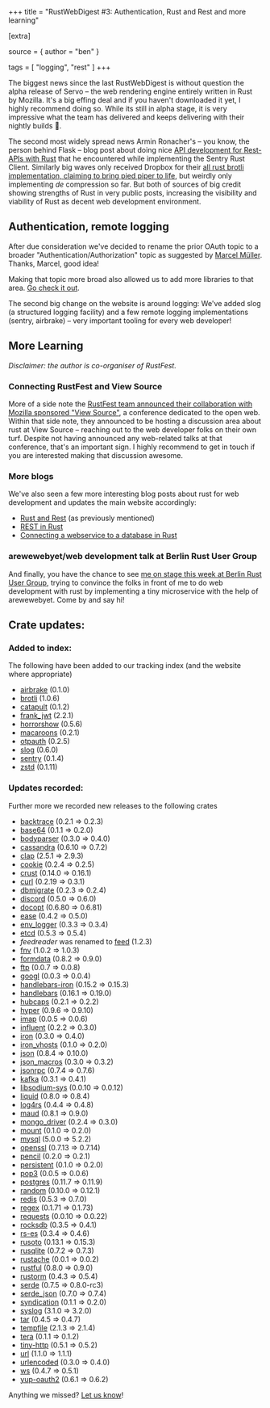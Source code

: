 +++
title = "RustWebDigest #3: Authentication, Rust and Rest and more learning"

[extra]

source = { author = "ben" }

tags = [
  "logging",
  "rest"
]
+++

The biggest news since the last RustWebDigest is without question the alpha release of Servo – the web rendering engine entirely written in Rust by Mozilla. It's a big effing deal and if you haven't downloaded it yet, I highly recommend doing so. While its still in alpha stage, it is very impressive what the team has delivered and keeps delivering with their nightly builds 👏.

The second most widely spread news Armin Ronacher's – you know, the person behind Flask – blog post about doing nice [API development for Rest-APIs with Rust](http://lucumr.pocoo.org/2016/7/10/rust-rest/) that he encountered while implementing the Sentry Rust Client. Similarly big waves only received Dropbox for their [all rust brotli implementation, claiming to bring pied piper to life](https://blogs.dropbox.com/tech/2016/06/lossless-compression-with-brotli/), but weirdly only implementing _de_ compression so far. But both of sources of big credit showing strengths of Rust in very public posts, increasing the visibility and viability of Rust as decent web development environment.

## Authentication, remote logging

After due consideration we've decided to rename the prior OAuth topic to a broader "Authentication/Authorization" topic as suggested by [Marcel Müller](https://github.com/TheNeikos). Thanks, Marcel, good idea!

Making that topic more broad also allowed us to add more libraries to that area. [Go check it out](/topics/auth/).

The second big change on the website is around logging: We've added slog (a structured logging facility) and a few remote logging implementations (sentry, airbrake) – very important tooling for every web developer!


## More Learning

_Disclaimer: the author is co-organiser of RustFest._

### Connecting RustFest and View Source

More of a side note the [RustFest team announced their collaboration with Mozilla sponsored "View Source"](http://www.rustfest.eu/blog/this-week-in-rustfest-7-first-talks-and-viewsource), a conference dedicated to the open web. Within that side note, they announced to be hosting a discussion area about rust at View Source – reaching out to the web developer folks on their own turf. Despite not having announced any web-related talks at that conference, that's an important sign. I highly recommend to get in touch if you are interested making that discussion awesome.

### More blogs

We've also seen a few more interesting blog posts about rust for web development and updates the main website accordingly:


- [Rust and Rest](http://lucumr.pocoo.org/2016/7/10/rust-rest/) (as previously mentioned)
- [REST in Rust](https://gsquire.github.io/static/post/rest-in-rust/)
- [Connecting a webservice to a database in Rust](http://hermanradtke.com/2016/05/23/connecting-webservice-database-rust.html)

### arewewebyet/web development talk at Berlin Rust User Group

And finally, you have the chance to see [me on stage this week at Berlin Rust User Group](http://www.meetup.com/Rust-Berlin/events/232583152/), trying to convince the folks in front of me to do web development with rust by implementing a tiny microservice with the help of arewewebyet. Come by and say hi!


## Crate updates:

### Added to index:
The following have been added to our tracking index (and the website where appropriate)

 - [airbrake](https://crates.io/crates/airbrake) (0.1.0)
 - [brotli](https://crates.io/crates/brotli) (1.0.6)
 - [catapult](https://crates.io/crates/catapult) (0.1.2)
 - [frank_jwt](https://crates.io/crates/frank_jwt) (2.2.1)
 - [horrorshow](https://crates.io/crates/horrorshow) (0.5.6)
 - [macaroons](https://crates.io/crates/macaroons) (0.2.1)
 - [otpauth](https://crates.io/crates/otpauth) (0.2.5)
 - [slog](https://crates.io/crates/slog) (0.6.0)
 - [sentry](https://crates.io/crates/sentry) (0.1.4)
 - [zstd](https://crates.io/crates/zstd) (0.1.11)

### Updates recorded:

Further more we recorded new releases to the following crates

 - [backtrace](https://crates.io/crates/backtrace) (0.2.1 => 0.2.3)
 - [base64](https://crates.io/crates/base64) (0.1.1 => 0.2.0)
 - [bodyparser](https://crates.io/crates/bodyparser) (0.3.0 => 0.4.0)
 - [cassandra](https://crates.io/crates/cassandra) (0.6.10 => 0.7.2)
 - [clap](https://crates.io/crates/clap) (2.5.1 => 2.9.3)
 - [cookie](https://crates.io/crates/cookie) (0.2.4 => 0.2.5)
 - [crust](https://crates.io/crates/crust) (0.14.0 => 0.16.1)
 - [curl](https://crates.io/crates/curl) (0.2.19 => 0.3.1)
 - [dbmigrate](https://crates.io/crates/dbmigrate) (0.2.3 => 0.2.4)
 - [discord](https://crates.io/crates/discord) (0.5.0 => 0.6.0)
 - [docopt](https://crates.io/crates/docopt) (0.6.80 => 0.6.81)
 - [ease](https://crates.io/crates/ease) (0.4.2 => 0.5.0)
 - [env_logger](https://crates.io/crates/env_logger) (0.3.3 => 0.3.4)
 - [etcd](https://crates.io/crates/etcd) (0.5.3 => 0.5.4)
 - _feedreader_ was renamed to [feed](https://crates.io/crates/feed) (1.2.3)
 - [fnv](https://crates.io/crates/fnv) (1.0.2 => 1.0.3)
 - [formdata](https://crates.io/crates/formdata) (0.8.2 => 0.9.0)
 - [ftp](https://crates.io/crates/ftp) (0.0.7 => 0.0.8)
 - [googl](https://crates.io/crates/googl) (0.0.3 => 0.0.4)
 - [handlebars-iron](https://crates.io/crates/handlebars-iron) (0.15.2 => 0.15.3)
 - [handlebars](https://crates.io/crates/handlebars) (0.16.1 => 0.19.0)
 - [hubcaps](https://crates.io/crates/hubcaps) (0.2.1 => 0.2.2)
 - [hyper](https://crates.io/crates/hyper) (0.9.6 => 0.9.10)
 - [imap](https://crates.io/crates/imap) (0.0.5 => 0.0.6)
 - [influent](https://crates.io/crates/influent) (0.2.2 => 0.3.0)
 - [iron](https://crates.io/crates/iron) (0.3.0 => 0.4.0)
 - [iron_vhosts](https://crates.io/crates/iron_vhosts) (0.1.0 => 0.2.0)
 - [json](https://crates.io/crates/json) (0.8.4 => 0.10.0)
 - [json_macros](https://crates.io/crates/json_macros) (0.3.0 => 0.3.2)
 - [jsonrpc](https://crates.io/crates/jsonrpc) (0.7.4 => 0.7.6)
 - [kafka](https://crates.io/crates/kafka) (0.3.1 => 0.4.1)
 - [libsodium-sys](https://crates.io/crates/libsodium-sys) (0.0.10 => 0.0.12)
 - [liquid](https://crates.io/crates/liquid) (0.8.0 => 0.8.4)
 - [log4rs](https://crates.io/crates/log4rs) (0.4.4 => 0.4.8)
 - [maud](https://crates.io/crates/maud) (0.8.1 => 0.9.0)
 - [mongo_driver](https://crates.io/crates/mongo_driver) (0.2.4 => 0.3.0)
 - [mount](https://crates.io/crates/mount) (0.1.0 => 0.2.0)
 - [mysql](https://crates.io/crates/mysql) (5.0.0 => 5.2.2)
 - [openssl](https://crates.io/crates/openssl) (0.7.13 => 0.7.14)
 - [pencil](https://crates.io/crates/pencil) (0.2.0 => 0.2.1)
 - [persistent](https://crates.io/crates/persistent) (0.1.0 => 0.2.0)
 - [pop3](https://crates.io/crates/pop3) (0.0.5 => 0.0.6)
 - [postgres](https://crates.io/crates/postgres) (0.11.7 => 0.11.9)
 - [random](https://crates.io/crates/random) (0.10.0 => 0.12.1)
 - [redis](https://crates.io/crates/redis) (0.5.3 => 0.7.0)
 - [regex](https://crates.io/crates/regex) (0.1.71 => 0.1.73)
 - [requests](https://crates.io/crates/requests) (0.0.10 => 0.0.22)
 - [rocksdb](https://crates.io/crates/rocksdb) (0.3.5 => 0.4.1)
 - [rs-es](https://crates.io/crates/rs-es) (0.3.4 => 0.4.6)
 - [rusoto](https://crates.io/crates/rusoto) (0.13.1 => 0.15.3)
 - [rusqlite](https://crates.io/crates/rusqlite) (0.7.2 => 0.7.3)
 - [rustache](https://crates.io/crates/rustache) (0.0.1 => 0.0.2)
 - [rustful](https://crates.io/crates/rustful) (0.8.0 => 0.9.0)
 - [rustorm](https://crates.io/crates/rustorm) (0.4.3 => 0.5.4)
 - [serde](https://crates.io/crates/serde) (0.7.5 => 0.8.0-rc3)
 - [serde_json](https://crates.io/crates/serde_json) (0.7.0 => 0.7.4)
 - [syndication](https://crates.io/crates/syndication) (0.1.1 => 0.2.0)
 - [syslog](https://crates.io/crates/syslog) (3.1.0 => 3.2.0)
 - [tar](https://crates.io/crates/tar) (0.4.5 => 0.4.7)
 - [tempfile](https://crates.io/crates/tempfile) (2.1.3 => 2.1.4)
 - [tera](https://crates.io/crates/tera) (0.1.1 => 0.1.2)
 - [tiny-http](https://crates.io/crates/tiny-http) (0.5.1 => 0.5.2)
 - [url](https://crates.io/crates/url) (1.1.0 => 1.1.1)
 - [urlencoded](https://crates.io/crates/urlencoded) (0.3.0 => 0.4.0)
 - [ws](https://crates.io/crates/ws) (0.4.7 => 0.5.1)
 - [yup-oauth2](https://crates.io/crates/yup-oauth2) (0.6.1 => 0.6.2)

Anything we missed? [Let us know](https://github.com/bashyHQ/arewewebyet/issues/new)!
